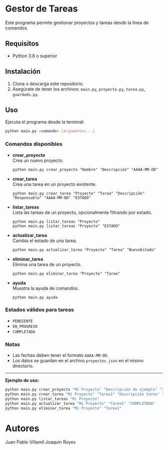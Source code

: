 # Gestor de Tareas

Este programa permite gestionar proyectos y tareas desde la línea de comandos.

## Requisitos

- Python 3.8 o superior

## Instalación

1. Clona o descarga este repositorio.
2. Asegúrate de tener los archivos: `main.py`, `proyecto.py`, `tarea.py`, `guardado.py`.

## Uso

Ejecuta el programa desde la terminal:

```sh
python main.py <comando> [argumentos...]
```

### Comandos disponibles

- **crear_proyecto**  
  Crea un nuevo proyecto.
  ```
  python main.py crear_proyecto "Nombre" "Descripción" "AAAA-MM-DD"
  ```

- **crear_tarea**  
  Crea una tarea en un proyecto existente.
  ```
  python main.py crear_tarea "Proyecto" "Tarea" "Descripción" "Responsable" "AAAA-MM-DD" "ESTADO"
  ```

- **listar_tareas**  
  Lista las tareas de un proyecto, opcionalmente filtrando por estado.
  ```
  python main.py listar_tareas "Proyecto"
  python main.py listar_tareas "Proyecto" "ESTADO"
  ```

- **actualizar_tarea**  
  Cambia el estado de una tarea.
  ```
  python main.py actualizar_tarea "Proyecto" "Tarea" "NuevoEstado"
  ```

- **eliminar_tarea**  
  Elimina una tarea de un proyecto.
  ```
  python main.py eliminar_tarea "Proyecto" "Tarea"
  ```

- **ayuda**  
  Muestra la ayuda de comandos.
  ```
  python main.py ayuda
  ```

### Estados válidos para tareas

- `PENDIENTE`
- `EN_PROGRESO`
- `COMPLETADA`

### Notas

- Las fechas deben tener el formato `AAAA-MM-DD`.
- Los datos se guardan en el archivo `proyectos.json` en el mismo directorio.

---

**Ejemplo de uso:**

```sh
python main.py crear_proyecto "Mi Proyecto" "Descripción de ejemplo" "2025-06-30"
python main.py crear_tarea "Mi Proyecto" "Tarea1" "Descripción tarea" "Juan" "2025-06-15" "PENDIENTE"
python main.py listar_tareas "Mi Proyecto"
python main.py actualizar_tarea "Mi Proyecto" "Tarea1" "COMPLETADA"
python main.py eliminar_tarea "Mi Proyecto" "Tarea1"
```

# Autores
Juan Pablo Villamil
Joaquín Royes
